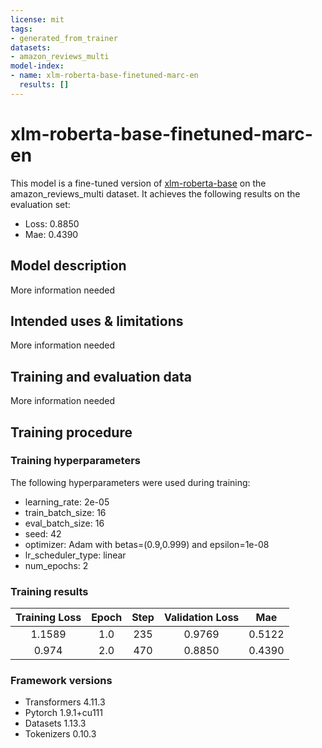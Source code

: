 ```yaml
---
license: mit
tags:
- generated_from_trainer
datasets:
- amazon_reviews_multi
model-index:
- name: xlm-roberta-base-finetuned-marc-en
  results: []
---
```


<!-- This model card has been generated automatically according to the information the Trainer had access to. You
should probably proofread and complete it, then remove this comment. -->

# xlm-roberta-base-finetuned-marc-en

This model is a fine-tuned version of [xlm-roberta-base](https://huggingface.co/xlm-roberta-base) on the amazon_reviews_multi dataset.
It achieves the following results on the evaluation set:
- Loss: 0.8850
- Mae: 0.4390

## Model description

More information needed

## Intended uses & limitations

More information needed

## Training and evaluation data

More information needed

## Training procedure

### Training hyperparameters

The following hyperparameters were used during training:
- learning_rate: 2e-05
- train_batch_size: 16
- eval_batch_size: 16
- seed: 42
- optimizer: Adam with betas=(0.9,0.999) and epsilon=1e-08
- lr_scheduler_type: linear
- num_epochs: 2

### Training results

| Training Loss | Epoch | Step | Validation Loss | Mae    |
|:-------------:|:-----:|:----:|:---------------:|:------:|
| 1.1589        | 1.0   | 235  | 0.9769          | 0.5122 |
| 0.974         | 2.0   | 470  | 0.8850          | 0.4390 |


### Framework versions

- Transformers 4.11.3
- Pytorch 1.9.1+cu111
- Datasets 1.13.3
- Tokenizers 0.10.3
